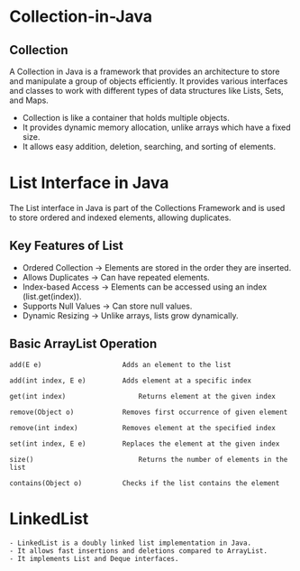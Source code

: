 # Collection-in-Java

## Collection

A Collection in Java is a framework that provides an architecture to store and manipulate a group of objects efficiently. It provides various interfaces and classes to work with different types of data structures like Lists, Sets, and Maps.

- Collection is like a container that holds multiple objects.
- It provides dynamic memory allocation, unlike arrays which have a fixed size.
- It allows easy addition, deletion, searching, and sorting of elements.

# List Interface in Java

The List interface in Java is part of the Collections Framework and is used to store ordered and indexed elements, allowing duplicates.
## Key Features of List
- Ordered Collection → Elements are stored in the order they are inserted.
- Allows Duplicates → Can have repeated elements.
- Index-based Access → Elements can be accessed using an index (list.get(index)).
- Supports Null Values → Can store null values.
- Dynamic Resizing → Unlike arrays, lists grow dynamically.

## Basic ArrayList Operation

    add(E e)	                Adds an element to the list

    add(int index, E e)	        Adds element at a specific index

    get(int index)	                Returns element at the given index

    remove(Object o)	        Removes first occurrence of given element

    remove(int index)	        Removes element at the specified index

    set(int index, E e)	        Replaces the element at the given index

    size()	                        Returns the number of elements in the list

    contains(Object o)	        Checks if the list contains the element

# LinkedList

    - LinkedList is a doubly linked list implementation in Java.
    - It allows fast insertions and deletions compared to ArrayList.
    - It implements List and Deque interfaces.
